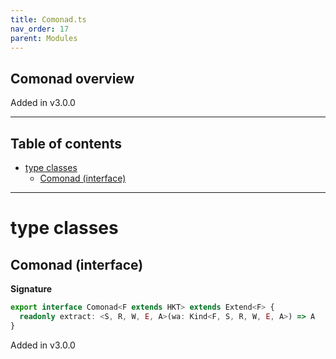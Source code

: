 ```yaml
---
title: Comonad.ts
nav_order: 17
parent: Modules
---
```


## Comonad overview

Added in v3.0.0

---

<h2 class="text-delta">Table of contents</h2>

- [type classes](#type-classes)
  - [Comonad (interface)](#comonad-interface)

---

# type classes

## Comonad (interface)

**Signature**

```ts
export interface Comonad<F extends HKT> extends Extend<F> {
  readonly extract: <S, R, W, E, A>(wa: Kind<F, S, R, W, E, A>) => A
}
```

Added in v3.0.0
